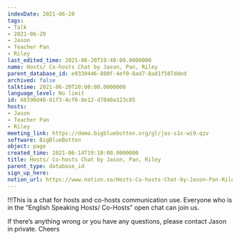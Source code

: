 ```yaml
---
indexDate: 2021-06-20
tags:
- Talk
- 2021-06-20
- Jason
- Teacher Pan
- Riley
last_edited_time: 2021-06-20T19:48:00.0000000
name: Hosts/ Co-hosts Chat by Jason, Pan, Riley
parent_database_id: e9339446-880f-4ef0-8ad7-8ad1f507dded
archived: false
talktime: 2021-06-20T20:00:00.0000000
language_level: No limit
id: 68390d48-81f3-4cf0-8e12-d7840a123c85
hosts:
- Jason
- Teacher Pan
- Riley
meeting_link: https://demo.bigbluebutton.org/gl/jas-s1x-wi9-qzv
software: BigBlueBotton
object: page
created_time: 2021-06-14T19:10:00.0000000
title: Hosts/ Co-hosts Chat by Jason, Pan, Riley
parent_type: database_id
sign_up_here: 
notion_url: https://www.notion.so/Hosts-Co-hosts-Chat-by-Jason-Pan-Riley-68390d4881f34cf08e12d7840a123c85
---
```


!!!This is a chat for hosts and co-hosts communication use. Everyone who is in the “English Speaking Hosts/ Co-Hosts” open chat can join us.

If there’s anything wrong or you have any questions, please contact Jason in private. Cheers

